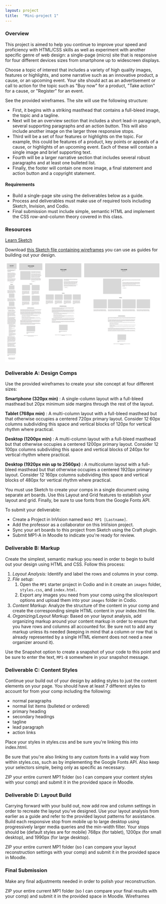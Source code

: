 ```yaml
---
layout: project
title:  "Mini-project 1"
---
```

### Overview

This project is aimed to help you continue to improve your speed and proficiency with HTML/CSS skills as well as experiment with another specific genre of web design: a single-page (micro) site that is responsive for four different devices sizes from smartphone up to widescreen displays.

Choose a topic of interest that includes a variety of high quality images, features or highlights, and some narrative such as an innovative product, a cause, or an upcoming event. Your site should act as an advertisement or call to action for the topic such as "Buy now" for a product, "Take action" for a cause, or "Register" for an event.

See the provided wireframes. The site will use the following structure:

* First, it begins with a striking masthead that contains a full-bleed image, the topic and a tagline.
* Next will be an overview section that includes a short lead-in paragraph, several supporting paragraphs and an action button. This will also include another image on the larger three responsive stops.
* Third will be a set of four features or highlights on the topic. For example, this could be features of a product, key points or appeals of a cause, or highlights of an upcoming event. Each of these will contain a single image and brief supporting text.
* Fourth will be a larger narrative section that includes several robust paragraphs and at least one bulleted list.
* Finally, the footer will contain one more image, a final statement and action button and a copyright statement.

#### Requirements

* Build a single-page site using the deliverables below as a guide.
* Process and deliverables must make use of required tools including Sketch, Invision, and Codio.
* Final submission must include simple, semantic HTML and implement the CSS row-and-column theory covered in this class. 

### Resources

[Learn Sketch](http://switchtosketchapp.com)

Download [this Sketch file containing wireframes](/docs/mp1-starter.sketch) you can use as guides for building out your design.

![](/images/mp1-wires.png)

### Deliverable A: Design Comps

Use the provided wireframes to create your site concept at four different sizes:

**Smartphone (320px min)**
: A single-column layout with a full-bleed masthead but 20px minimum side margins through the rest of the layout.

**Tablet (768px min)**
: A multi-column layout with a full-bleed masthead but that otherwise occupies a centered 720px primary layout. Consider 12 60px columns subdividing this space and vertical blocks of 120px for vertical rhythm where practical.

**Desktop (1200px min)**
: A multi-column layout with a full-bleed masthead but that otherwise occupies a centered 1200px primary layout. Consider 12 100px columns subdividing this space and vertical blocks of 240px for vertical rhythm where practical.

**Desktop (1920px min up to 2560px)**
: A multicolumn layout with a full-bleed masthead but that otherwise occupies a centered 1920px primary layout. Consider 12 160px columns subdividing this space and vertical blocks of 480px for vertical rhythm where practical.

You must use Sketch to create your comps in a single document using separate art boards. Use this Layout and Grid features to establish your layout and grid. Finally, be sure to use fonts from the Google Fonts API.

To submit your deliverable:

* Create a Project in InVision named `Web2 MP1 [Lastname]`.
* Add the professor as a collaborator on this InVision project.
* Sync your art boards to this project from Sketch using the Craft plugin. 
* Submit MP1-A in Moodle to indicate you're ready for review.

### Deliverable B: Markup

Create the simplest, semantic markup you need in order to begin to build out your design using HTML and CSS. Follow this process:

1. *Layout Analysis:* Identify and label the rows and columns in your comp.
2. *File setup:* 
    1. Open the `MP1` starter project in Codio and in it create an `images` folder, `styles.css`, and `index.html`.
    2. Export any images you need from your comp using the slice/export options and upload them into your `images` folder in Codio.
4. *Content Markup:* Analyze the structure of the content in your comp and create the corresponding simple HTML content in your index.html file.
5. *Organizing/Layout Markup:* Based on your layout analysis, add organizing markup around your content markup in order to ensure that you have rows and columns all accounted for. Be sure not to add any markup unless its needed (keeping in mind that a column or row that is already represented by a single HTML element does not need a new organizer around it).

Use the Snapshot option to create a snapshot of your code to this point and be sure to enter the text, `MP1-B` somewhere in your snapshot message.

### Deliverable C: Content Styles

Continue your build out of your design by adding styles to just the content elements on your page. You should have at least 7 different styles to account for from your comp including the following:

* normal paragraphs
* normal list items (bulleted or ordered)
* primary heading
* secondary headings
* tagline
* lead paragraph
* action links

Place your styles in styles.css and be sure you're linking this into index.html. 

Be sure that you're also linking to any custom fonts in a valid way from within styles.css, such as by implementing the Google Fonts API. Also keep your selectors simple, being only as specific as necessary.

ZIP your entire current MP1 folder (so I can compare your content styles with your comp) and submit it in the provided space in Moodle.

### Deliverable D: Layout Build

Carrying forward with your build out, now add row and column settings in order to recreate the layout you've designed. Use your layout analysis from earlier as a guide and refer to the provided layout patterns for assistance. Build each responsive stop from mobile up to large desktop using progressively larger media queries and the min-width filter. Your stops should be (default styles are for mobile) 768px (for tablet), 1200px (for small desktop), and 1990px (for large desktop).

ZIP your entire current MP1 folder (so I can compare your layout reconstruction settings with your comp) and submit it in the provided space in Moodle.

### Final Submission

Make any final adjustments needed in order to polish your reconstruction. 

ZIP your entire current MP1 folder (so I can compare your final results with your comp) and submit it in the provided space in Moodle.
Wireframes